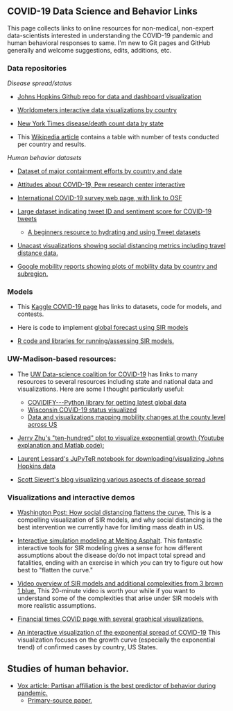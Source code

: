 ## COVID-19 Data Science and Behavior Links

This page collects links to online resources for non-medical, non-expert data-scientists interested in understanding the COVID-19 pandemic and human behavioral responses to same. I'm new to Git pages and GitHub generally and welcome suggestions, edits, additions, etc.

### Data repositories

_Disease spread/status_

- [Johns Hopkins Github repo for data and dashboard visualization](https://github.com/CSSEGISandData/COVID-19)

- [Worldometers interactive data visualizations by country](https://www.worldometers.info/coronavirus/)

- [New York Times disease/death count data by state](https://github.com/nytimes/covid-19-data)

- This [Wikipedia article](https://en.wikipedia.org/wiki/COVID-19_testing) contains a table with number of tests conducted per country and results.

_Human behavior datasets_

- [Dataset of major containment efforts by country and date](http://epidemicforecasting.org/containment)

- [Attitudes about COVID-19, Pew research center interactive](https://www.pewresearch.org/pathways-2020/)

- [International COVID-19 survey web page, with link to OSF](https://covid19-survey.org/results.html)

- [Large dataset indicating tweet ID and sentiment score for COVID-19 tweets](https://ieee-dataport.org/open-access/corona-virus-covid-19-tweets-dataset)
  - [A beginners resource to hydrating and using Tweet datasets](https://programminghistorian.org/en/lessons/beginners-guide-to-twitter-data#hydrating)

- [Unacast visualizations showing social distancing metrics including travel distance data.](https://www.unacast.com/covid19/social-distancing-scoreboard)

- [Google mobility reports showing plots of mobility data by country and subregion.](https://www.google.com/covid19/mobility/)

### Models

- This [Kaggle COVID-19 page](https://www.kaggle.com/tags/covid19) has links to datasets, code for models, and contests.

- Here is code to implement [global forecast using SIR models](https://www.kaggle.com/saga21/covid-global-forecast-sir-model-ml-regressions)

- [R code and libraries for running/assessing SIR models.](http://rstudio-pubs-static.s3.amazonaws.com/6852_c59c5a2e8ea3456abbeb017185de603e.html)

### UW-Madison-based resources:

- The [UW Data-science coalition for COVID-19](https://datascience.wisc.edu/covid19/) has links to many resources to several resources including state and national data and visualizations. Here are some I thought particularly useful:
  - [COVIDIFY---Python library for getting latest global data](https://github.com/AaronWard/covidify)
  - [Wisconsin COVID-19 status visualized](https://uw-mad.maps.arcgis.com/apps/opsdashboard/index.html#/d154b68773b940ffa7871a45ddc0ac95)
  - [Data and visualizations mapping mobility changes at the county level across US](https://geods.geography.wisc.edu/archives/2038)

- [Jerry Zhu's "ten-hundred" plot to visualize exponential growth (Youtube explanation and Matlab code):](http://pages.cs.wisc.edu/~jerryzhu/COVID19/)

- [Laurent Lessard's JuPyTeR notebook for downloading/visualizing Johns Hopkins data](https://github.com/LaurentLessard/covid19/blob/master/covid.ipynb)

- [Scott Sievert's blog visualizing various aspects of disease spread](https://stsievert.com/blog/2020/03/14/covid-19/)

### Visualizations and interactive demos

- [Washington Post: How social distancing flattens the curve.](https://www.washingtonpost.com/graphics/2020/world/corona-simulator/) This is a compelling visualization of SIR models, and why social distancing is the best intervention we currently have for limiting mass death in US.

- [Interactive simulation modeling at Melting Asphalt](https://www.meltingasphalt.com/interactive/outbreak/). This fantastic interactive tools for SIR modeling gives a sense for how different assumptions about the disease do/do not impact total spread and fatalities, ending with an exercise in which _you_ can try to figure out how best to "flatten the curve."

- [Video overview of SIR models and additional complexities from 3 brown 1 blue.](https://www.youtube.com/watch?v=gxAaO2rsdIs) This 20-minute video is worth your while if you want to understand some of the complexities that arise under SIR models with more realistic assumptions.

- [Financial times COVID page with several graphical visualizations.](https://www.ft.com/coronavirus-latest)

- [An interactive visualization of the exponential spread of COVID-19](https://91-divoc.com/pages/covid-visualization/) This visualization focuses on the growth curve (especially the exponential trend) of confirmed cases by country, US States.


## Studies of human behavior.

- [Vox article: Partisan affiliation is the best predictor of behavior during pandemic.](https://www.vox.com/platform/amp/science-and-health/2020/3/31/21199271/coronavirus-in-us-trump-republicans-democrats-survey-epistemic-crisis?)
  - [Primary-source paper.](https://papers.ssrn.com/sol3/papers.cfm?abstract_id=3562796)
